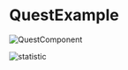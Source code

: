 # QuestExample

![QuestComponent](https://github.com/STALKSA/QuestExample/assets/109988277/cf683e4b-8337-499b-b0b4-e33bdda81366)

![statistic](https://github.com/STALKSA/QuestExample/assets/109988277/c1bab6bc-0ee3-4c86-98b7-9ed82a1f97c4)
